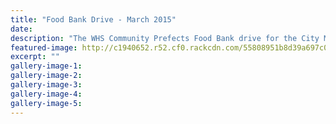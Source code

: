 ```yaml
---
title: "Food Bank Drive - March 2015"
date: 
description: "The WHS Community Prefects Food Bank drive for the City Mission Wanganui was very successful. the drive which was done over week 6, produced just over 900 cans and non-perishable goods."
featured-image: http://c1940652.r52.cf0.rackcdn.com/55808951b8d39a697c000183/Food-Donations-March-2015.jpg
excerpt: ""
gallery-image-1: 
gallery-image-2: 
gallery-image-3: 
gallery-image-4: 
gallery-image-5: 
---
```


